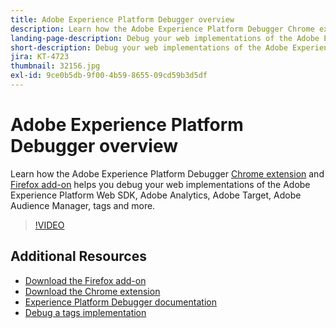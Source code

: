 ```yaml
---
title: Adobe Experience Platform Debugger overview
description: Learn how the Adobe Experience Platform Debugger Chrome extension and Firefox add-on helps you debug your web implementations of the Adobe Experience Platform Web SDK, Adobe Analytics, Adobe Target, Adobe Audience Manager, tags and more.
landing-page-description: Debug your web implementations of the Adobe Experience Platform Web SDK and Experience Cloud applications.
short-description: Debug your web implementations of the Adobe Experience Platform Web SDK and Experience Cloud applications.
jira: KT-4723
thumbnail: 32156.jpg
exl-id: 9ce0b5db-9f00-4b59-8655-09cd59b3d5df
---
```

# Adobe Experience Platform Debugger overview

Learn how the Adobe Experience Platform Debugger [Chrome extension](https://chrome.google.com/webstore/detail/adobe-experience-platform/bfnnokhpnncpkdmbokanobigaccjkpob) and [Firefox add-on](https://addons.mozilla.org/en-US/firefox/addon/adobe-experience-platform-dbg/) helps you debug your web implementations of the Adobe Experience Platform Web SDK, Adobe Analytics, Adobe Target, Adobe Audience Manager, tags and more.

>[!VIDEO](https://video.tv.adobe.com/v/32156?quality=12&learn=on)

## Additional Resources

* [Download the Firefox add-on](https://addons.mozilla.org/en-US/firefox/addon/adobe-experience-platform-dbg/)
* [Download the Chrome extension](https://chrome.google.com/webstore/detail/adobe-experience-platform/bfnnokhpnncpkdmbokanobigaccjkpob)
* [Experience Platform Debugger documentation](https://experienceleague.adobe.com/docs/debugger/using-v2/experience-cloud-debugger.html)
* [Debug a tags implementation](https://experienceleague.adobe.com/docs/experience-manager-learn/sites/integrations/experience-platform-launch/debug-launch-implementation.html)
